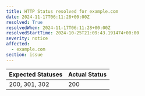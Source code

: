 ```yaml
---
title: HTTP Status resolved for example.com
date: 2024-11-17T06:11:28+00:00Z
resolved: True
resolvedWhen: 2024-11-17T06:11:28+00:00Z
resolvedStartTime: 2024-10-25T21:09:43.191474+00:00
severity: notice
affected:
  - example.com
section: issue
---
```


| Expected Statuses | Actual Status  |
|-------------------|----------------|
| 200, 301, 302 | 200 |
